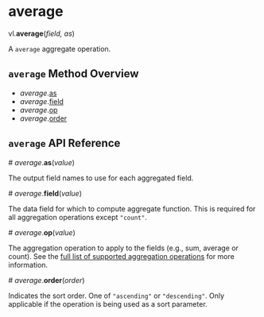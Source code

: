 # average

vl.<b>average</b>(<em>field, as</em>)

A <code>average</code> aggregate operation.

## <code>average</code> Method Overview

* <em>average</em>.<a href="#as">as</a>
* <em>average</em>.<a href="#field">field</a>
* <em>average</em>.<a href="#op">op</a>
* <em>average</em>.<a href="#order">order</a>

## <code>average</code> API Reference

<a name="as">#</a>
<em>average</em>.<b>as</b>(<em>value</em>)

The output field names to use for each aggregated field.

<a name="field">#</a>
<em>average</em>.<b>field</b>(<em>value</em>)

The data field for which to compute aggregate function. This is required for all aggregation operations except `"count"`.

<a name="op">#</a>
<em>average</em>.<b>op</b>(<em>value</em>)

The aggregation operation to apply to the fields (e.g., sum, average or count).
See the [full list of supported aggregation operations](https://vega.github.io/vega-lite/docs/aggregate.html#ops)
for more information.

<a name="order">#</a>
<em>average</em>.<b>order</b>(<em>order</em>)

Indicates the sort order. One of `"ascending"` or `"descending"`. Only applicable if the operation is being used as a sort parameter.

